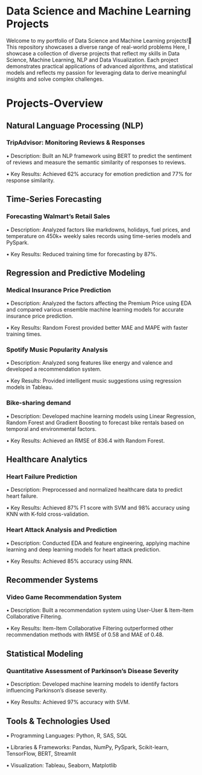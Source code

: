 # Data Science and Machine Learning Projects
Welcome to my portfolio of Data Science and Machine Learning projects!🚀 This repository showcases a diverse range of real-world problems Here, I showcase a collection of diverse projects that reflect my skills in Data Science, Machine Learning, NLP and Data Visualization. Each project demonstrates practical applications of advanced algorithms, and statistical models and reflects my passion for leveraging data to derive meaningful insights and solve complex challenges.

# Projects-Overview
## Natural Language Processing (NLP)
### TripAdvisor: Monitoring Reviews & Responses
• Description: Built an NLP framework using BERT to predict the sentiment of reviews and measure the semantic similarity of responses to reviews.

• Key Results: Achieved 62% accuracy for emotion prediction and 77% for response similarity.

## Time-Series Forecasting
### Forecasting Walmart’s Retail Sales
• Description: Analyzed factors like markdowns, holidays, fuel prices, and temperature on 450k+ weekly sales records using time-series models and PySpark.

• Key Results: Reduced training time for forecasting by 87%.

## Regression and Predictive Modeling
### Medical Insurance Price Prediction
• Description: Analyzed the factors affecting the Premium Price using EDA and compared various ensemble machine learning models for accurate insurance price prediction.

• Key Results: Random Forest provided better MAE and MAPE with faster training times.

### Spotify Music Popularity Analysis
• Description: Analyzed song features like energy and valence and developed a recommendation system.

• Key Results: Provided intelligent music suggestions using regression models in Tableau.

### Bike-sharing demand
• Description: Developed machine learning models using Linear Regression, Random Forest and Gradient Boosting to forecast bike rentals based on temporal and environmental factors.

• Key Results: Achieved an RMSE of 836.4 with Random Forest.

## Healthcare Analytics
### Heart Failure Prediction
• Description: Preprocessed and normalized healthcare data to predict heart failure.

• Key Results: Achieved 87% F1 score with SVM and 98% accuracy using KNN with K-fold cross-validation.
### Heart Attack Analysis and Prediction
• Description: Conducted EDA and feature engineering, applying machine learning and deep learning models for heart attack prediction.

• Key Results: Achieved 85% accuracy using RNN.

## Recommender Systems
### Video Game Recommendation System
• Description: Built a recommendation system using User-User & Item-Item Collaborative Filtering.

• Key Results: Item-Item Collaborative Filtering outperformed other recommendation methods with RMSE of 0.58 and MAE of 0.48.

## Statistical Modeling
### Quantitative Assessment of Parkinson’s Disease Severity
• Description: Developed machine learning models to identify factors influencing Parkinson’s disease severity.

• Key Results: Achieved 97% accuracy with SVM.

## Tools & Technologies Used
• Programming Languages: Python, R, SAS, SQL

• Libraries & Frameworks: Pandas, NumPy, PySpark, Scikit-learn, TensorFlow, BERT, Streamlit

• Visualization: Tableau, Seaborn, Matplotlib
